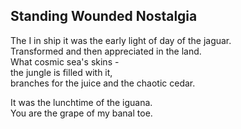 Standing Wounded Nostalgia
--------------------------
The I in ship it was the early light of day of the jaguar.  
Transformed and then appreciated in the land.  
What cosmic sea's skins -  
the jungle is filled with it,  
branches for the juice and the chaotic cedar.  
  
It was the lunchtime of the iguana.  
You are the grape of my banal toe.  
